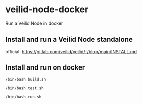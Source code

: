 # veilid-node-docker

Run a Veilid Node in docker

## Install and run a Veilid Node standalone

official: https://gitlab.com/veilid/veilid/-/blob/main/INSTALL.md

## Install and run on docker

```shell
/bin/bash build.sh
```

```shell
/bin/bash test.sh
```

```shell
/bin/bash run.sh
```
